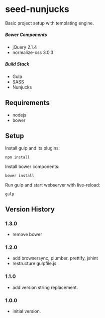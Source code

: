 # seed-nunjucks

Basic project setup with templating engine.

##### Bower Components
* jQuery 2.1.4
* normalize-css 3.0.3

##### Build Stack
* Gulp
* SASS
* Nunjucks

## Requirements
* nodejs
* bower

## Setup

Install gulp and its plugins:
```
npm install
```

Install bower components:
```
bower install
```

Run gulp and start webserver with live-reload:
```
gulp
```

## Version History

### 1.3.0
* remove bower

### 1.2.0
* add browsersync, plumber, prettify, jshint
* restructure gulpfile.js

### 1.1.0
* add version string replacement.

### 1.0.0
* initial version.